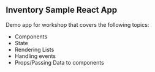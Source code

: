 ## Inventory Sample React App

Demo app for workshop that covers the following topics:
- Components
- State 
- Rendering Lists
- Handling events
- Props/Passing Data to components

